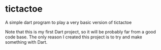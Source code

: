 # tictactoe

A simple dart program to play a very basic version of tictactoe

Note that this is my first Dart project, so it will be probably far from a good code base.
The only reason I created this project is to try and make something with Dart.
